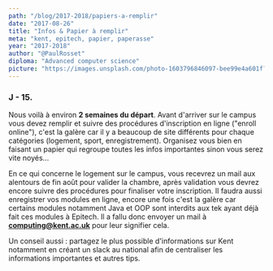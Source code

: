 ```yaml
---
path: "/blog/2017-2018/papiers-a-remplir"
date: "2017-08-26"
title: "Infos & Papier à remplir"
meta: "kent, epitech, papier, paperasse"
year: "2017-2018"
author: "@PaulRosset"
diploma: "Advanced computer science"
picture: "https://images.unsplash.com/photo-1603796846097-bee99e4a601f?ixlib=rb-4.0.3&ixid=M3wxMjA3fDB8MHxwaG90by1wYWdlfHx8fGVufDB8fHx8fA%3D%3D&auto=format&fit=crop&w=1471&q=80"
---
```


### J - 15.

Nous voilà à environ **2 semaines du départ**. Avant d'arriver sur le campus vous devez remplir et suivre des procédures d'inscription en ligne ("enroll online"), c'est la galère car il y a beaucoup de site différents pour chaque catégories (logement, sport, enregistrement). Organisez vous bien en faisant un papier qui regroupe toutes les infos importantes sinon vous serez vite noyés...

En ce qui concerne le logement sur le campus, vous recevrez un mail aux alentours de fin août pour valider la chambre, après validation vous devrez encore suivre des procédures pour finaliser votre inscription. Il faudra aussi enregistrer vos modules en ligne, encore une fois c'est la galère car certains modules notamment Java et OOP sont interdits aux tek ayant déjà fait ces modules à Epitech. Il a fallu donc envoyer un mail à **computing@kent.ac.uk** pour leur signifier cela.

Un conseil aussi : partagez le plus possible d'informations sur Kent notamment en créant un slack au national afin de centraliser les informations importantes et autres tips.
